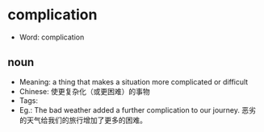 # complication

- Word: complication

## noun

- Meaning: a thing that makes a situation more complicated or difficult
- Chinese: 使更复杂化（或更困难）的事物
- Tags: 
- Eg.: The bad weather added a further complication to our journey. 恶劣的天气给我们的旅行增加了更多的困难。

